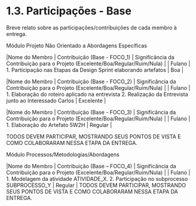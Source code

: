 # 1.3. Participações - Base

Breve relato sobre as participações/contribuições de cada membro à entrega. 

Módulo Projeto Não Orientado a Abordagens Específicas

|Nome do Membro | Contribuição (Base - FOCO_1) | Significância da Contribuição para o Projeto (Excelente/Boa/Regular/Ruim/Nula) |
| Fulano  |  1. Participação nas Etapas da Design Sprint elaborando artefatos | Boa |

|Nome do Membro | Contribuição (Base - FOCO_2) | Significância da Contribuição para o Projeto (Excelente/Boa/Regular/Ruim/Nula) |
| Fulano  |  1. Elaboração do roteiro aplicado na entrevista 2. Realização da Entrevista junto ao Interessado Carlos | Excelente |

|Nome do Membro | Contribuição (Base - FOCO_3) | Significância da Contribuição para o Projeto (Excelente/Boa/Regular/Ruim/Nula) |
| Fulano  |  1. Elaboração do Artefato 5W2H | Regular |

TODOS DEVEM PARTICIPAR, MOSTRANDO SEUS PONTOS DE VISTA E COMO COLABORARAM NESSA ETAPA DA ENTREGA.

Módulo Processos/Metodologias/Abordagens

|Nome do Membro | Contribuição (Base – FOCO_4) | Significância da Contribuição para o Projeto (Excelente/Boa/Regular/Ruim/Nula) |
| Fulano  |  1. Modelagem da atividade ATIVIDADE_X. 2. Participação no subprocesso SUBPROCESSO_Y | Regular |
TODOS DEVEM PARTICIPAR, MOSTRANDO SEUS PONTOS DE VISTA E COMO COLABORARAM NESSA ETAPA DA ENTREGA.
